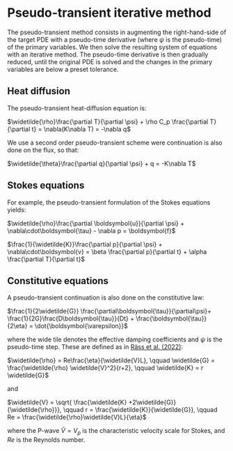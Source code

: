 # Pseudo-transient iterative method
The pseudo-transient method consists in augmenting the right-hand-side of the target PDE with a pseudo-time derivative (where $\psi$ is the pseudo-time) of the primary variables. We then solve the resulting system of equations with an iterative method. The pseudo-time derivative is then gradually reduced, until the original PDE is solved and the changes in the primary variables are below a preset tolerance.  

## Heat diffusion
The pseudo-transient heat-diffusion equation is:

$\widetilde{\rho}\frac{\partial T}{\partial \psi} + \rho C_p \frac{\partial T}{\partial t} = \nabla(K\nabla T) = -\nabla q$

We use a second order pseudo-transient scheme were continuation is also done on the flux, so that:

$\widetilde{\theta}\frac{\partial q}{\partial \psi} + q  = -K\nabla T$

## Stokes equations

 For example, the pseudo-transient formulation of the Stokes equations yields:

$\widetilde{\rho}\frac{\partial \boldsymbol{u}}{\partial \psi} + \nabla\cdot\boldsymbol{\tau} - \nabla p = \boldsymbol{f}$

$\frac{1}{\widetilde{K}}\frac{\partial p}{\partial \psi} + \nabla\cdot\boldsymbol{v} = \beta \frac{\partial p}{\partial t} + \alpha \frac{\partial T}{\partial t}$


## Constitutive equations
A pseudo-transient continuation is also done on the constitutive law:

$\frac{1}{2\widetilde{G}} \frac{\partial\boldsymbol{\tau}}{\partial\psi}+ \frac{1}{2G}\frac{D\boldsymbol{\tau}}{Dt} + \frac{\boldsymbol{\tau}}{2\eta} = \dot{\boldsymbol{\varepsilon}}$

where the wide tile denotes the effective damping coefficients and $\psi$ is the pseudo-time step. These are defined as in [Räss et al. (2022)](https://gmd.copernicus.org/articles/15/5757/2022/):

$\widetilde{\rho} = Re\frac{\eta}{\widetilde{V}L}, \qquad \widetilde{G} = \frac{\widetilde{\rho} \widetilde{V}^2}{r+2}, \qquad \widetilde{K} = r \widetilde{G}$

and

$\widetilde{V} = \sqrt{ \frac{\widetilde{K} +2\widetilde{G}}{\widetilde{\rho}}}, \qquad r = \frac{\widetilde{K}}{\widetilde{G}}, \qquad Re = \frac{\widetilde{\rho}\widetilde{V}L}{\eta}$

where the P-wave $\widetilde{V}=V_p$ is the characteristic velocity scale for Stokes, and $Re$ is the Reynolds number. 
